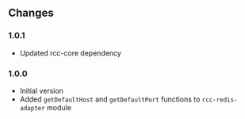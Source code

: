 ## Changes

### 1.0.1
- Updated rcc-core dependency

### 1.0.0
- Initial version
- Added `getDefaultHost` and `getDefaultPort` functions to `rcc-redis-adapter` module